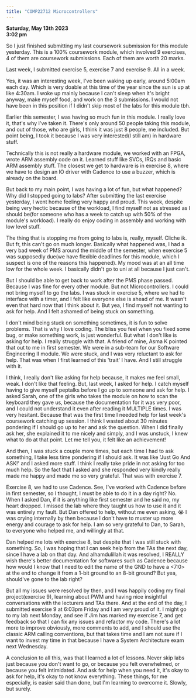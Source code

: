 ```yaml
---
title: "COMP22712 Microcontrollers"
---
```

**Saturday, May 13th 2023  
3:02 pm**  

So I just finished submitting my last coursework submission for this module yesterday. This is a 100% coursework module, which involved 9 exercises, 4 of them are coursework submissions. Each of them are worth 20 marks.  

Last week, I submitted exercise 5, exercise 7 and exercise 9. All in a week.  

Yes, it was an interesting week, I've been waking up early, around 5:00am each day. Which is very doable at this time of the year since the sun is up at like 4:30am. I woke up mainly because I can't sleep when it's bright anyway, make myself food, and work on the 3 submissions. I would not have been in this position if I didn't skip most of the labs for this module tbh.  

Earlier this semester, I was having so much fun in this module. I really love it, that's why I've taken it. There's only around 50 people taking this module, and out of those, who are girls, I think it was just 8 people, me included. But point being, I took it because I was very interested(I still am) in hardware stuff.   

Technically this is not really a hardware module, we worked with an FPGA, wrote ARM assembly code on it. Learned stuff like SVCs, IRQs and basic ARM assembly stuff. The closest we get to hardware is in exercise 8, where we have to design an IO driver with Cadence to use a buzzer, which is already on the board.  

But back to my main point, I was having a lot of fun, but what happened? Why did I stopped going to labs? After submitting the last exercise yesterday, I went home feeling very happy and proud. This week, despite being very hectic because of the workload, I find myself not as stressed as I should be(for someone who has a week to catch up with 50% of the module's workload). I really do enjoy coding in assembly and working with low level stuff.  

The thing that is stopping me from going to labs is, really, myself. Cliche ik. But fr, this can't go on much longer. Basically what happened was, I had a very bad week of PMS around the middle of the semester, when exercise 5 was supposedly due(we have flexible deadlines for this module, which I suspect is one of the reasons this happened). My mood was at an all time low for the whole week. I basically didn't go to uni at all because I just can't.  

But I should be able to get back to work after the PMS phase passed. Because I was fine for every other module. But not Microcontrollers. I could not bring myself to go the labs. I was stuck in exercise 5, where we had to interface with a timer, and I felt like everyone else is ahead of me. It wasn't even that hard now that I think about it. But yea, I find myself not wanting to ask for help. And I felt ashamed of being stuck on something.  

I don't mind being stuck on something sometimes, it is fun to solve problems. That is why I love coding. The bliss you feel when you fixed some bug, or make something work, is just wonderful. But what I don't like is asking for help. I really struggle with that. A friend of mine, Asma K pointed that out to me in first semester. We were in a sub-team for our Software Engineering II module. We were stuck, and I was very reluctant to ask for help. That was when I first learned of this 'trait' I have. And I still struggle with it.  

I think, I really don't like asking for help because, it makes me feel small, weak. I don't like that feeling. But, last week, I asked for help. I catch myself having to give myself peptalks before I go up to someone and ask for help. I asked Sarah, one of the girls who takes the module on how to scan the keyboard they gave us, because the documentation for it was very poor, and I could not understand it even after reading it MULTIPLE times. I was very hesitant. Because that was the first time I needed help for last week's coursework catching up session. I think I wasted about 30 minutes pondering if I should go up to her and ask the question. When I did finally ask her, she explained it to me nicely and simply, and I was unstuck, I knew what to do at that point. Let me tell you, it felt like an achievement!  

And then, I was stuck a couple more times, but each time I had to ask something, I take less time pondering if I should ask. It was like 'Just Go And ASK!' and I asked more stuff. I think I really take pride in not asking for too much help. So the fact that I asked and she responded very kindly really made me happy and made me so very grateful. That was with exercise 7.  

Exercise 8, we had to use Cadence. See, I've worked with Cadence before in first semester, so I thought, I must be able to do it in a day right? No. When I asked Dan, if it is anything like first semester and he said no, my heart dropped. I missed the lab where they taught us how to use it and it was entirely my fault. But Dan offered to help, without me even asking, :sob: I was crying internally by then because I don't have to muster up more energy and courage to ask for help. I am so very grateful to Dan, to Sarah, to everyone who helped me, and willingly at that.  

Dan helped me lots with exercise 8, but despite that I was still stuck with something. So, I was hoping that I can seek help from the TAs the next day, since I have a lab on that day. And alhamdulillah it was resolved, I REALLY wish there's better documentation for softwares such as Cadence because how would I know that I need to edit the name of the GND to have a <7:0> at the end to change it from a 1-bit ground to an 8-bit ground? But yea, should've gone to the lab right?  

But all my issues were resolved by then, and I was happily coding my final project(exercise 9), learning about PWM and having nice insightful conversations with the lecturers and TAs there. And at the end of the day, I submitted exercise 9 at 6:03pm Friday and I am very proud of it. I might go to my lab next Monday, and see if Jim has marked my exercise 7, and get feedback so that I can fix any issues and refactor my code. There's a lot more to improve obviously, more comments to add, and I should use the classic ARM calling conventions, but that takes time and I am not sure if I want to invest my time in that because I have a System Architecture exam next Wednesday.   

A conclusion to all this, was that I learned a lot of lessons. Never skip labs just because you don't want to go, or because you felt overwhelmed, or because you felt intimidated. And ask for help when you need it, it's okay to ask for help, it's okay to not know everything. These things, for me especially, is easier said than done, but I'm learning to overcome it. Slowly, but surely.